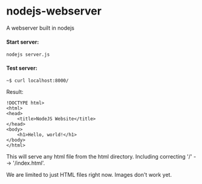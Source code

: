 # nodejs-webserver
A webserver built in nodejs

#### Start server:
```
nodejs server.js
```

#### Test server:
```
~$ curl localhost:8000/
```
Result:
```
!DOCTYPE html>
<html>
<head>
	<title>NodeJS Website</title>
</head>
<body>
	<h1>Hello, world!</h1>
</body>
</html>
```
This will serve any html file from the html directory. Including correcting '/' --> '/index.html'.

We are limited to just HTML files right now. Images don't work yet.
